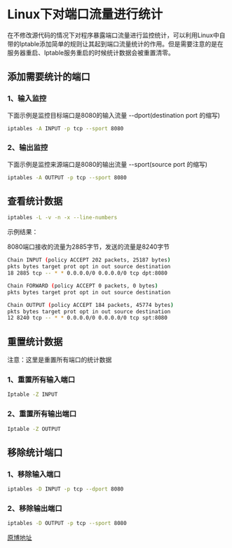 # Linux下对端口流量进行统计

在不修改源代码的情况下对程序暴露端口流量进行监控统计，可以利用Linux中自带的Iptable添加简单的规则让其起到端口流量统计的作用。但是需要注意的是在服务器重启、Iptable服务重启的时候统计数据会被重置清零。

## 添加需要统计的端口

### 1、输入监控

下面示例是监控目标端口是8080的输入流量 --dport(destination port 的缩写)

```bash
iptables -A INPUT -p tcp --sport 8080
```

### 2、输出监控

下面示例是监控来源端口是8080的输出流量 --sport(source port 的缩写)

```bash
iptables -A OUTPUT -p tcp --sport 8080
```

## 查看统计数据

```bash
iptables -L -v -n -x --line-numbers
```

示例结果：

8080端口接收的流量为2885字节，发送的流量是8240字节

```bash
Chain INPUT (policy ACCEPT 202 packets, 25187 bytes)
pkts bytes target prot opt in out source destination
18 2885 tcp -- * * 0.0.0.0/0 0.0.0.0/0 tcp dpt:8080

Chain FORWARD (policy ACCEPT 0 packets, 0 bytes)
pkts bytes target prot opt in out source destination

Chain OUTPUT (policy ACCEPT 184 packets, 45774 bytes)
pkts bytes target prot opt in out source destination
12 8240 tcp -- * * 0.0.0.0/0 0.0.0.0/0 tcp spt:8080

```

## 重置统计数据

注意：这里是重置所有端口的统计数据

### 1、重置所有输入端口

```bash
Iptable -Z INPUT
```

### 2、重置所有输出端口

```bash
Iptable -Z OUTPUT
```

## 移除统计端口

### 1、移除输入端口

```bash
iptables -D INPUT -p tcp --dport 8080
```

### 2、移除输出端口

```bash
iptables -D OUTPUT -p tcp --sport 8080

```

[原博地址](https://www.jianshu.com/p/34e846b8b8ac)
